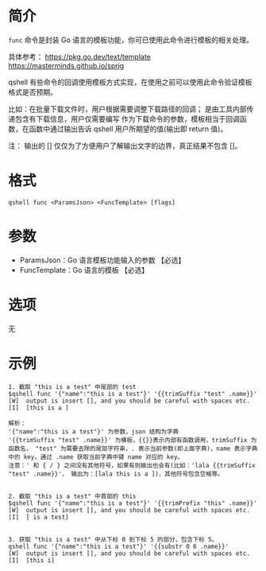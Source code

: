 # 简介
`func` 命令是封装 Go 语言的模板功能，你可已使用此命令进行模板的相关处理。

具体参考：
https://pkg.go.dev/text/template
https://masterminds.github.io/sprig

qshell 有些命令的回调使用模板方式实现，在使用之前可以使用此命令验证模板格式是否预期。

比如：在批量下载文件时，用户根据需要调整下载路径的回调；<ParamsJson> 是由工具内部传递包含有下载信息，用户仅需要编写 <FuncTemplate> 作为下载命令的参数，模板相当于回调函数，在函数中通过输出告诉 qshell 用户所期望的值(输出即 return 值)。

注：
输出的 [] 仅仅为了方便用户了解输出文字的边界，真正结果不包含 []。

# 格式
```
qshell func <ParamsJson> <FuncTemplate> [flags]
``` 

# 参数
- ParamsJson：Go 语言模板功能输入的参数 【必选】
- FuncTemplate：Go 语言的模板 【必选】

# 选项
无

# 示例
```
1. 截取 "this is a test" 中尾部的 test
$qshell func '{"name":"this is a test"}' '{{trimSuffix "test" .name}}'
[W]  output is insert [], and you should be careful with spaces etc.
[I]  [this is a ]

解析：
'{"name":"this is a test"}' 为参数，json 结构为字典
'{{trimSuffix "test" .name}}' 为模板，{{}}表示内部有函数调用，trimSuffix 为函数名， "test" 为需要去除的尾部字符串，. 表示当前参数(即上面字典)，name 表示字典中的 key，通过 .name 获取当前字典中键 name 对应的 key。
注意：' 和 { / } 之间没有其他符号，如果有则输出也会有(比如：'lala {{trimSuffix "test" .name}}'， 输出为：[lala this is a ])，其他符号包含空格等。


2. 截取 "this is a test" 中首部的 this
$qshell func '{"name":"this is a test"}' '{{trimPrefix "this" .name}}'
[W]  output is insert [], and you should be careful with spaces etc.
[I]  [ is a test]


3. 获取 "this is a test" 中从下标 0 到下标 5 的部分，包含下标 5。
qshell func '{"name":"this is a test"}' '{{substr 0 6 .name}}'
[W]  output is insert [], and you should be careful with spaces etc.
[I]  [this i]

```